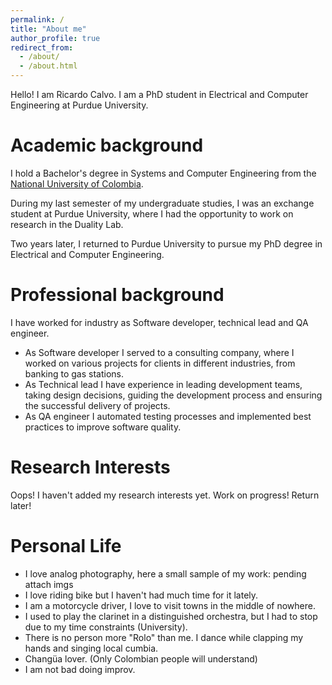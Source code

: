 ```yaml
---
permalink: /
title: "About me"
author_profile: true
redirect_from: 
  - /about/
  - /about.html
---
```


Hello! I am Ricardo Calvo.
I am a PhD student in Electrical and Computer Engineering at Purdue University.

# Academic background
I hold a Bachelor's degree in Systems and Computer Engineering from the [National University of Colombia](https://unal.edu.co/).

During my last semester of my undergraduate studies, I was an exchange student at Purdue University, where I had the opportunity to work on research in the Duality Lab.

Two years later, I returned to Purdue University to pursue my PhD degree in Electrical and Computer Engineering.

# Professional background

I have worked for industry as Software developer, technical lead and QA engineer.

* As Software developer I served to a consulting company, where I worked on various projects for clients in different industries, from banking to gas stations.
* As Technical lead I have experience in leading development teams, taking design decisions, guiding the development process and ensuring the successful delivery of projects.
* As QA engineer I automated testing processes and implemented best practices to improve software quality.

# Research Interests
Oops! I haven't added my research interests yet. Work on progress! Return later!

# Personal Life
* I love analog photography, here a small sample of my work: pending attach imgs
* I love riding bike but I haven't had much time for it lately.
* I am a motorcycle driver, I love to visit towns in the middle of nowhere.
* I used to play the clarinet in a distinguished orchestra, but I had to stop due to my time constraints (University).
* There is no person more "Rolo" than me. I dance while clapping my hands and singing local cumbia.
* Changüa lover. (Only Colombian people will understand)
* I am not bad doing improv.

